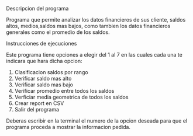Descripcion del programa

Programa que permite analizar los datos financieros de sus cliente, saldos altos, medios,saldos mas bajos, como tambien los datos financieros generales como el promedio de los saldos.

Instrucciones de ejecuciones

Este programa tiene opciones a elegir del 1 al 7 en las cuales cada una te indicara que hara dicha opcion:

1. Clasificacion saldos por rango
2. Verificar saldo mas alto
3. Verificar saldo mas bajo
4. Verificar promedio entre todos los saldos
5. Verficiar media geometrica de todos los saldos
6. Crear report en CSV
7. Salir del programa

Deberas escribir en la terminal el numero de la opcion deseada para que el programa proceda a mostrar la informacion pedida.
